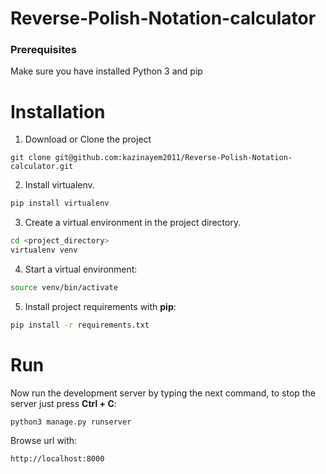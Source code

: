 # Reverse-Polish-Notation-calculator

### Prerequisites

Make sure you have installed Python 3 and pip

# Installation

1. Download or Clone the project
```
git clone git@github.com:kazinayem2011/Reverse-Polish-Notation-calculator.git
```

2. Install virtualenv.
```bash
pip install virtualenv
```

3. Create a virtual environment in the project directory.
```bash
cd <project_directory>
virtualenv venv
```

4. Start a virtual environment:
```bash
source venv/bin/activate
```

5. Install project requirements with **pip**:
```bash
pip install -r requirements.txt
```


# Run

Now run the development server by typing the next command, to stop the server just press **Ctrl + C**:
```
python3 manage.py runserver
```

Browse url with:
```
http://localhost:8000
```

